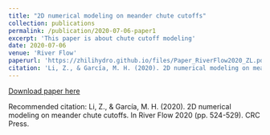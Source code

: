 ```yaml
---
title: "2D numerical modeling on meander chute cutoffs"
collection: publications
permalink: /publication/2020-07-06-paper1
excerpt: 'This paper is about chute cutoff modeling'
date: 2020-07-06
venue: 'River Flow'
paperurl: 'https://zhilihydro.github.io/files/Paper_RiverFlow2020_ZL.pdf'
citation: 'Li, Z., & García, M. H. (2020). 2D numerical modeling on meander chute cutoffs. In River Flow 2020 (pp. 524-529). CRC Press.'
---
```


[Download paper here](https://zhilihydro.github.io/files/Paper_RiverFlow2020_ZL.pdf)

Recommended citation: Li, Z., & García, M. H. (2020). 2D numerical modeling on meander chute cutoffs. In River Flow 2020 (pp. 524-529). CRC Press.